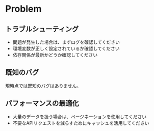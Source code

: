 # Problem

## トラブルシューティング

- 問題が発生した場合は、まずログを確認してください
- 環境変数が正しく設定されているか確認してください
- 依存関係が最新かどうか確認してください

## 既知のバグ

現時点では既知のバグはありません。

## パフォーマンスの最適化

- 大量のデータを扱う場合は、ページネーションを使用してください
- 不要なAPIリクエストを減らすためにキャッシュを活用してください
